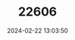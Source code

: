 ---
title: "22606"
category: "Antillotyphlops monensis"
draft: false
date: 2024-02-22 13:03:50
languages:
  English: ["Mona Blind Snake"]
---